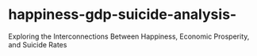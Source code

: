 # happiness-gdp-suicide-analysis-
Exploring the Interconnections Between Happiness, Economic Prosperity, and Suicide Rates
